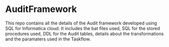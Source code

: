 # AuditFramework

This repo contains all the details of the Audit framework developed using SQL for Informatica cloud.
It includes the bat files used, SQL for the stored procedures used, DDL for the Audit tables, details about the transformations and the paramaters used in the Taskflow.
